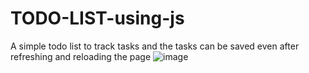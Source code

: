 # TODO-LIST-using-js
A simple todo list to track tasks and the tasks can be saved even after refreshing and reloading the page
![image](https://github.com/Sarthakped20/TODO-LIST-using-js/assets/139477798/716ad728-1a02-4ccb-b547-36d90226621c)

